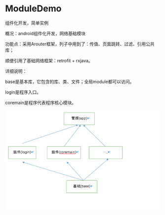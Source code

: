 # ModuleDemo
组件化开发，简单实例

概况：android组件化开发，网络基础模块

功能点：采用Arouter框架，列子中用到了：传值、页面跳转、过滤、引用公共库；

顺便引用了基础网络框架：retrofit + rxjava。

详细说明：

base是基本库，它包含的库、类、文件；全局module都可以访问。

login是程序入口。

coremain是程序代表程序核心模块。

![Aaron Swartz](https://github.com/ALiSir/ModuleDemo/raw/8974ab0887925096ba5d7f3b15ebc87a14a2476e/app/src/main/res/mipmap-xxhdpi/show.png)

